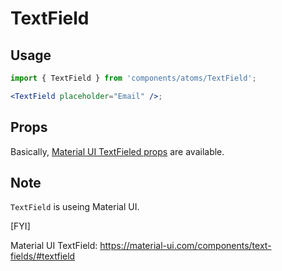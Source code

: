 # TextField

## Usage
```jsx
import { TextField } from 'components/atoms/TextField';

<TextField placeholder="Email" />;
```

## Props

Basically, [Material UI TextFieled props](https://material-ui.com/api/text-field/#props) are available.


## Note


`TextField` is useing Material UI.

[FYI]

Material UI TextField: https://material-ui.com/components/text-fields/#textfield
